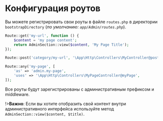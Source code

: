 # Конфигурация роутов

Вы можете регистрировать свои роуты в файле `routes.php` в директории `bootstrapDirectory` (*по умолчанию: `app/Admin/routes.php`*).

```php
Route::get('my-url', function () {
	$content = 'my page content';
	return AdminSection::view($content, 'My Page Title');
});

Route::post('category/my-url', '\App\Http\Controllers\MyController@postMyUrl');

Route::any('my-page', [
	'as' => 'admin.my-page',
	'uses' => '\App\Http\Controllers\MyPageController@myPage',
]);
```

Все роуты будут зарегистрированы с административным префиксом и middleware.

!>**Важно**: Если вы хотите отобразить свой контент внутри административного интерфейса используйте метод `AdminSection::view($content, $title)`.